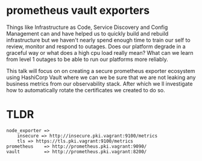 # prometheus vault exporters

Things like Infrastructure as Code, Service Discovery and Config Management can and have helped us to quickly build and rebuild infrastructure but we haven't nearly spend enough time to train our self to review, monitor and respond to outages. Does our platform degrade in a graceful way or what does a high cpu load really mean? What can we learn from level 1 outages to be able to run our platforms more reliably.

This talk will focus on on creating a secure prometheus exporter ecosystem using HashiCorp Vault where we can we be sure that we are not leaking any business metrics from our observability stack. After which we ll investigate how to automatically rotate the certificates we created to do so.

# TLDR

    node_exporter =>
        insecure => http://insecure.pki.vagrant:9100/metrics
        tls => https://tls.pki.vagrant:9100/metrics
    prometheus    => http://prometheus.pki.vagrant:9090/  
    vault         => http://prometheus.pki.vagrant:8200/
